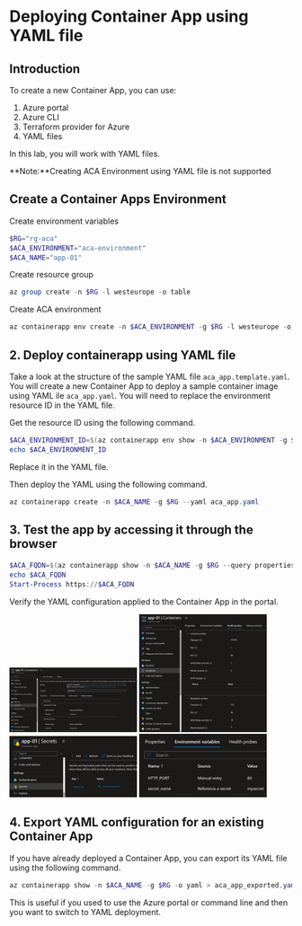 # Deploying Container App using YAML file

## Introduction

To create a new Container App, you can use:
1. Azure portal
2. Azure CLI
3. Terraform provider for Azure
4. YAML files

In this lab, you will work with YAML files.

**Note:**Creating ACA Environment using YAML file is not supported

## Create a Container Apps Environment

Create environment variables

```powershell
$RG="rg-aca"
$ACA_ENVIRONMENT="aca-environment"
$ACA_NAME="app-01"
```

Create resource group

```powershell
az group create -n $RG -l westeurope -o table
```

Create ACA environment

```powershell
az containerapp env create -n $ACA_ENVIRONMENT -g $RG -l westeurope -o table
```

## 2. Deploy containerapp using YAML file

Take a look at the structure of the sample YAML file `aca_app.template.yaml`.
You will create a new Container App to deploy a sample container image using YAML ile `aca_app.yaml`.
You will need to replace the environment resource ID in the YAML file.

Get the resource ID using the following command.

```powershell
$ACA_ENVIRONMENT_ID=$(az containerapp env show -n $ACA_ENVIRONMENT -g $RG --query id -o tsv)
echo $ACA_ENVIRONMENT_ID
```

Replace it in the YAML file.

Then deploy the YAML using the following command.

```powershell
az containerapp create -n $ACA_NAME -g $RG --yaml aca_app.yaml
```

## 3. Test the app by accessing it through the browser

```powershell
$ACA_FQDN=$(az containerapp show -n $ACA_NAME -g $RG --query properties.configuration.ingress.fqdn -o tsv)
echo $ACA_FQDN
Start-Process https://$ACA_FQDN
```

Verify the YAML configuration applied to the Container App in the portal.

<img src="images/volumes.png" width="45%">
<img src="images/probes.png" width="45%">
<img src="images/secrets.png" width="45%">
<img src="images/env_variables.png" width="45%">

## 4. Export YAML configuration for an existing Container App

If you have already deployed a Container App, you can export its YAML file using the following command.

```powershell
az containerapp show -n $ACA_NAME -g $RG -o yaml > aca_app_exported.yaml
```

This is useful if you used to use the Azure portal or command line and then you want to switch to YAML deployment.